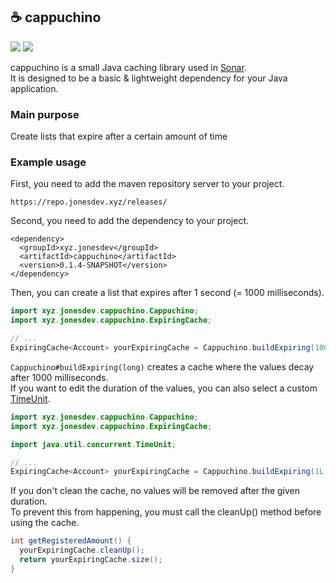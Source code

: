 ## ☕ cappuchino
![](https://img.shields.io/github/v/release/jonesdevelopment/cappuccino)
![](https://img.shields.io/github/issues/jonesdevelopment/cappuccino)
<p>
  cappuchino is a small Java caching library used in <a href="https://github.com/jonesdevelopment/sonar">Sonar</a>.
  <br>
  It is designed to be a basic & lightweight dependency for your Java application.
</p>

### Main purpose
Create lists that expire after a certain amount of time

### Example usage
First, you need to add the maven repository server to your project.

```
https://repo.jonesdev.xyz/releases/
```

Second, you need to add the dependency to your project.

```
<dependency>
  <groupId>xyz.jonesdev</groupId>
  <artifactId>cappuchino</artifactId>
  <version>0.1.4-SNAPSHOT</version>
</dependency>
```

Then, you can create a list that expires after 1 second (= 1000 milliseconds).
```java
import xyz.jonesdev.cappuchino.Cappuchino;
import xyz.jonesdev.cappuchino.ExpiringCache;

// ...
ExpiringCache<Account> yourExpiringCache = Cappuchino.buildExpiring(1000L);
```

`Cappuchino#buildExpiring(long)` creates a cache where the values decay after 1000 milliseconds.
<br>
If you want to edit the duration of the values, you can also select a custom [TimeUnit](https://docs.oracle.com/javase/7/docs/api/java/util/concurrent/TimeUnit.html).

```java
import xyz.jonesdev.cappuchino.Cappuchino;
import xyz.jonesdev.cappuchino.ExpiringCache;

import java.util.concurrent.TimeUnit;

// ...
ExpiringCache<Account> yourExpiringCache = Cappuchino.buildExpiring(1L, TimeUnit.SECONDS);
```

If you don't clean the cache, no values will be removed after the given duration.
<br>
To prevent this from happening, you must call the cleanUp() method before using the cache.

```java
int getRegisteredAmount() {
  yourExpiringCache.cleanUp();
  return yourExpiringCache.size();
}
```
